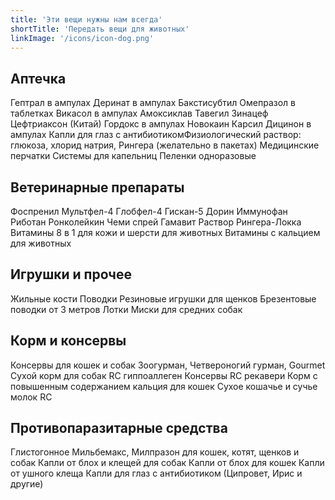 ```yaml
---
title: 'Эти вещи нужны нам всегда'
shortTitle: 'Передать вещи для животных'
linkImage: '/icons/icon-dog.png'
---
```


## Аптечка

Гептрал в ампулах
Деринат в ампулах
Бакстисубтил
Омепразол в таблетках
Викасол в ампулах
Амоксиклав
Тавегил
Зинацеф
Цефтриаксон (Китай)
Гордокс в ампулах
Новокаин
Карсил
Дицинон в ампулах
Капли для глаз
с антибиотикомФизиологический
раствор: глюкоза,
хлорид натрия, Рингера
(желательно в пакетах)
Медицинские перчатки
Системы для капельниц
Пеленки одноразовые

## Ветеринарные препараты

Фоспренил
Мультфел-4
Глобфел-4
Гискан-5
Дорин
Иммунофан
Риботан
Ронколейкин
Чеми спрей
Гамавит
Раствор Рингера-Локка
Витамины 8 в 1 для кожи и шерсти
для животных
Витамины с кальцием для животных

## Игрушки и прочее

Жильные кости
Поводки
Резиновые игрушки для
щенков
Брезентовые поводки
от 3 метров
Лотки
Миски для средних собак

## Корм и консервы

Консервы для кошек и
собак Зоогурман,
Четвероногий гурман,
Gourmet
Сухой корм для собак RC
гиппоаллеген
Консервы RC рекавери
Корм с повышенным
содержанием кальция
для кошек
Сухое кошачье и сучье
молок RC

## Противопаразитарные средства

Глистогонное Мильбемакс, Милпразон для
кошек, котят, щенков и собак
Капли от блох и клещей для собак
Капли от блох для кошек
Капли от ушного клеща
Капли для глаз с антибиотиком
(Ципровет, Ирис и другие)
